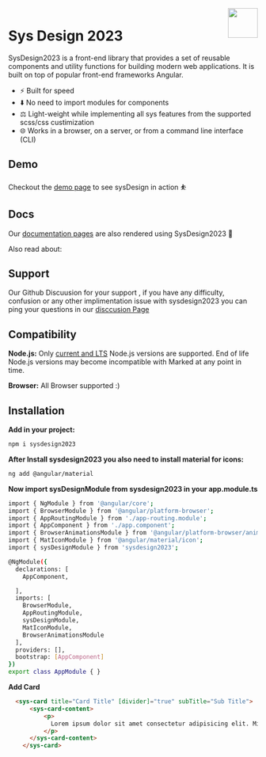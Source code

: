 <a href="https://programmingashram.github.io/sys-lib/?path=/docs/example-introduction--docs">
  <img width="60px" height="60px" src="https://www.npmjs.com/npm-avatar/eyJhbGciOiJIUzI1NiIsInR5cCI6IkpXVCJ9.eyJhdmF0YXJVUkwiOiJodHRwczovL3MuZ3JhdmF0YXIuY29tL2F2YXRhci85ZTczNzEwN2YxMmNjOTgwNWQ4ZmYzNTIwMjNhMTQ0Nz9zaXplPTQ5NiZkZWZhdWx0PXJldHJvIn0.ny7boq-PD5nvRT68fo3aEoNlsUIhOUWtm8__9YQhghk" align="right" />
</a>

# Sys Design 2023

SysDesign2023 is a front-end library that provides a set of reusable components and utility functions for building modern web applications. It is built on top of popular front-end frameworks  Angular.

- ⚡ Built for speed
- ⬇️ No need to import modules for components
- ⚖️ Light-weight while implementing all sys features from the supported scss/css custimization
- 🌐 Works in a browser, on a server, or from a command line interface (CLI)



## Demo

Checkout the [demo page](https://programmingashram.github.io/sysDesign-Sample/) to see sysDesign in action ⛹️

## Docs

Our [documentation pages](https://programmingashram.github.io/sys-lib/) are also rendered using SysDesign2023 💯

Also read about:

## Support 

Our Github Discuusion for your support , if you have any difficulty, confusion or any other implimentation issue with sysdesign2023 you can ping your questions in our [disccusion Page](https://github.com/SYS-DESIGN-2023/Support--SYSDESIGN2023/discussions) 

## Compatibility

**Node.js:** Only [current and LTS](https://nodejs.org/en/about/releases/) Node.js versions are supported. End of life Node.js versions may become incompatible with Marked at any point in time.

**Browser:** All Browser supported :)

## Installation

**Add in your project:** 

```sh 
npm i sysdesign2023
```

**After Install sysdesign2023 you also need to install material for icons:** 

```sh
ng add @angular/material
```

**Now import sysDesignModule from sysdesign2023 in your app.module.ts** 

```sh
import { NgModule } from '@angular/core';
import { BrowserModule } from '@angular/platform-browser';
import { AppRoutingModule } from './app-routing.module';
import { AppComponent } from './app.component';
import { BrowserAnimationsModule } from '@angular/platform-browser/animations';
import { MatIconModule } from '@angular/material/icon';
import { sysDesignModule } from 'sysdesign2023';

@NgModule({
  declarations: [
    AppComponent,

  ],
  imports: [
    BrowserModule,
    AppRoutingModule,
    sysDesignModule,
    MatIconModule,
    BrowserAnimationsModule
  ],
  providers: [],
  bootstrap: [AppComponent]
})
export class AppModule { }

```


**Add Card**

```html
  <sys-card title="Card Title" [divider]="true" subTitle="Sub Title">
      <sys-card-content>
          <p>
            Lorem ipsum dolor sit amet consectetur adipisicing elit. Minus facere     deserunt, similique alias voluptatem a incidunt consectetur tenetur sequi<br> soluta blanditiis esse eius, obcaecati quod aspernatur, praesentium magnam cumque sit.
          </p>
      </sys-card-content>
    </sys-card>
```

